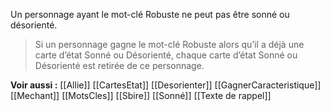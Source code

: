 Un personnage ayant le mot-clé Robuste ne peut pas être sonné ou désorienté. 

>Si un personnage gagne le mot-clé Robuste alors qu’il a déjà une carte d’état Sonné ou Désorienté, chaque carte d’état Sonné ou Désorienté est retirée de ce personnage. 

**Voir aussi :**
[[Allie]]
[[CartesEtat]]
[[Desorienter]]
[[GagnerCaracteristique]]
[[Mechant]]
[[MotsCles]]
[[Sbire]]
[[Sonné]]
[[Texte de rappel]]